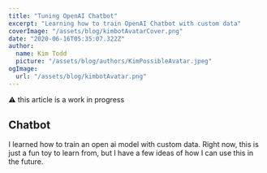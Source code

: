 ```yaml
---
title: "Tuning OpenAI Chatbot"
excerpt: "Learning how to train OpenAI Chatbot with custom data"
coverImage: "/assets/blog/kimbotAvatarCover.png"
date: "2020-06-16T05:35:07.322Z"
author:
  name: Kim Todd
  picture: "/assets/blog/authors/KimPossibleAvatar.jpeg"
ogImage:
  url: "/assets/blog/kimbotAvatar.png"
---
```


⚠️ this article is a work in progress

## Chatbot

I learned how to train an open ai model with custom data. Right now, this is just a fun toy to learn from, but I have a few ideas of how I can use this in the future.

<Chatbot/>
